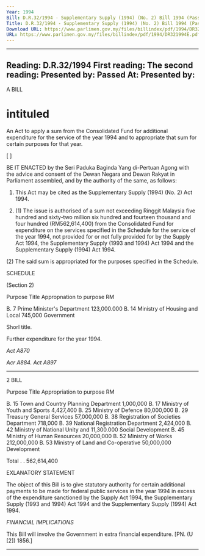 ```yaml
---
Year: 1994
Bill: D.R.32/1994 - Supplementary Supply (1994) (No. 2) Bill 1994 (Passed)
Title: D.R.32/1994 - Supplementary Supply (1994) (No. 2) Bill 1994 (Passed)
Download URL: https://www.parlimen.gov.my/files/billindex/pdf/1994/DR321994E.pdf
URL: https://www.parlimen.gov.my/files/billindex/pdf/1994/DR321994E.pdf
---
```

---
Reading:
D.R.32/1994
First reading:
The second reading:
Presented by:
Passed At:
Presented by:
---

A BILL

# intituled

An Act to apply a sum from the Consolidated Fund for
additional expenditure for the service of the year 1994
and to appropriate that sum for certain purposes for
that year.

[ ]

BE IT ENACTED by the Seri Paduka Baginda Yang
di-Pertuan Agong with the advice and consent of the
Dewan Negara and Dewan Rakyat in Parliament
assembled, and by the authority of the same, as follows:

1. This Act may be cited as the Supplementary Supply
(1994) (No. 2) Act 1994.

2. (1) The issue is authorised of a sum not exceeding
Ringgit Malaysia five hundred and sixty-two million six
hundred and fourteen thousand and four hundred
(RM562,614,400) from the Consolidated Fund for
expenditure on the services specified in the Schedule
for the service of the year 1994, not provided for or not
fully provided for by the Supply Act 1994, the
Supplementary Supply (1993 and 1994) Act 1994 and
the Supplementary Supply (1994) Act 1994.

(2) The said sum is appropriated for the purposes
specified in the Schedule.

SCHEDULE

(Section 2)

Purpose Title Appropnation
to purpose
RM

B. 7 Prime Minister's Department 123,000.000
B. 14 Ministry of Housing and Local 745,000
Government


Shorl title.

Further
expenditure
for the year
1994.

_Act A870_

_Acr A884._
_Act A897_


-----

2 BILL

Purpose Title Appropriation
to purpose
RM

B. 15 Town and Country Planning Department 1,000,000
B. 17 Ministry of Youth and Sports 4,427,400
B. 25 Ministry of Defence 80,000,000
B. 29 Treasury General Services 57,000,000
B. 38 Registration of Societies Department 718,000
B. 39 National Registration Department 2,424,000
B. 42 Ministry of National Unity and 11,300.000
Social Development
B. 45 Ministry of Human Resources 20,000,000
B. 52 Ministry of Works 212,000,000
B. 53 Ministry of Land and Co-operative 50,000,000
Development

Total . . 562,614,400

EXLANATORY STATEMENT

The object of this Bill is to give statutory authority for certain
additional payments to be made for federal public services in the
year 1994 in excess of the expenditure sanctioned by the Supply
Act 1994, the Supplementary Supply (1993 and 1994) Act 1994
and the Supplementary Supply (1994) Act 1994.

_FINANClAL_ _IMPLICATIONS_

This Bill will involve the Government in extra financial
expenditure. [PN. (U [2]) 1856.]


-----

